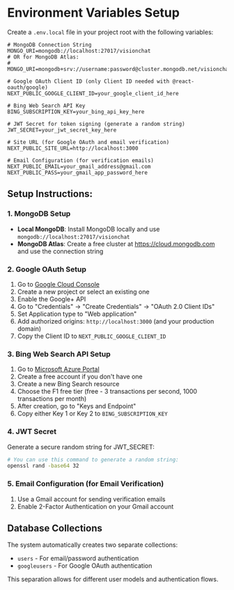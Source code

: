 # Environment Variables Setup

Create a `.env.local` file in your project root with the following variables:

```env
# MongoDB Connection String
MONGO_URI=mongodb://localhost:27017/visionchat
# OR for MongoDB Atlas:
# MONGO_URI=mongodb+srv://username:password@cluster.mongodb.net/visionchat

# Google OAuth Client ID (only Client ID needed with @react-oauth/google)
NEXT_PUBLIC_GOOGLE_CLIENT_ID=your_google_client_id_here

# Bing Web Search API Key
BING_SUBSCRIPTION_KEY=your_bing_api_key_here

# JWT Secret for token signing (generate a random string)
JWT_SECRET=your_jwt_secret_key_here

# Site URL (for Google OAuth and email verification)
NEXT_PUBLIC_SITE_URL=http://localhost:3000

# Email Configuration (for verification emails)
NEXT_PUBLIC_EMAIL=your_gmail_address@gmail.com
NEXT_PUBLIC_PASS=your_gmail_app_password_here
```

## Setup Instructions:

### 1. MongoDB Setup
- **Local MongoDB**: Install MongoDB locally and use `mongodb://localhost:27017/visionchat`
- **MongoDB Atlas**: Create a free cluster at https://cloud.mongodb.com and use the connection string

### 2. Google OAuth Setup
1. Go to [Google Cloud Console](https://console.cloud.google.com/)
2. Create a new project or select an existing one
3. Enable the Google+ API
4. Go to "Credentials" → "Create Credentials" → "OAuth 2.0 Client IDs"
5. Set Application type to "Web application"
6. Add authorized origins: `http://localhost:3000` (and your production domain)
7. Copy the Client ID to `NEXT_PUBLIC_GOOGLE_CLIENT_ID`

### 3. Bing Web Search API Setup
1. Go to [Microsoft Azure Portal](https://portal.azure.com/)
2. Create a free account if you don't have one
3. Create a new Bing Search resource
4. Choose the F1 free tier (free - 3 transactions per second, 1000 transactions per month)
5. After creation, go to "Keys and Endpoint"
6. Copy either Key 1 or Key 2 to `BING_SUBSCRIPTION_KEY`

### 4. JWT Secret
Generate a secure random string for JWT_SECRET:
```bash
# You can use this command to generate a random string:
openssl rand -base64 32
```

### 5. Email Configuration (for Email Verification)
1. Use a Gmail account for sending verification emails
2. Enable 2-Factor Authentication on your Gmail account

## Database Collections
The system automatically creates two separate collections:
- `users` - For email/password authentication
- `googleusers` - For Google OAuth authentication

This separation allows for different user models and authentication flows. 
